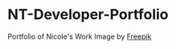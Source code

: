 # NT-Developer-Portfolio

Portfolio of Nicole's Work
Image by <a href="https://www.freepik.com/free-vector/background-realistic-abstract-technology-particle_6938839.htm#query=website%20background&position=7&from_view=keyword&track=ais">Freepik</a>
